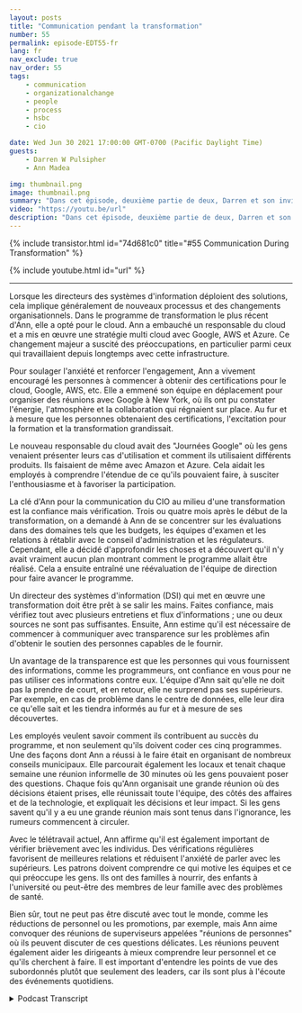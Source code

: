 ```yaml
---
layout: posts
title: "Communication pendant la transformation"
number: 55
permalink: episode-EDT55-fr
lang: fr
nav_exclude: true
nav_order: 55
tags:
    - communication
    - organizationalchange
    - people
    - process
    - hsbc
    - cio

date: Wed Jun 30 2021 17:00:00 GMT-0700 (Pacific Daylight Time)
guests:
    - Darren W Pulsipher
    - Ann Madea

img: thumbnail.png
image: thumbnail.png
summary: "Dans cet épisode, deuxième partie de deux, Darren et son invité Ann Madea, ancienne CIO de HSBC, parlent de la communication lors des transformations organisationnelles. Lorsque les CIO déploient des solutions, cela entraîne de nouveaux processus et très probablement un changement organisationnel. Dans le programme de transformation le plus récent d'Ann, ils ont avancé avec le cloud. Ann a engagé un responsable du cloud et a mis en place une stratégie multi-cloud avec Google, AWS et Azure. Ce changement majeur a suscité des inquiétudes, surtout parmi ceux qui travaillaient depuis longtemps avec l'infrastructure."
video: "https://youtu.be/url"
description: "Dans cet épisode, deuxième partie de deux, Darren et son invité Ann Madea, ancienne CIO de HSBC, parlent de la communication lors des transformations organisationnelles. Lorsque les CIO déploient des solutions, cela entraîne de nouveaux processus et très probablement un changement organisationnel. Dans le programme de transformation le plus récent d'Ann, ils ont avancé avec le cloud. Ann a engagé un responsable du cloud et a mis en place une stratégie multi-cloud avec Google, AWS et Azure. Ce changement majeur a suscité des inquiétudes, surtout parmi ceux qui travaillaient depuis longtemps avec l'infrastructure."
---
```


<div>
{% include transistor.html id="74d681c0" title="#55 Communication During Transformation" %}

{% include youtube.html id="url" %}
</div>

---

Lorsque les directeurs des systèmes d'information déploient des solutions, cela implique généralement de nouveaux processus et des changements organisationnels. Dans le programme de transformation le plus récent d'Ann, elle a opté pour le cloud. Ann a embauché un responsable du cloud et a mis en œuvre une stratégie multi cloud avec Google, AWS et Azure. Ce changement majeur a suscité des préoccupations, en particulier parmi ceux qui travaillaient depuis longtemps avec cette infrastructure.

Pour soulager l'anxiété et renforcer l'engagement, Ann a vivement encouragé les personnes à commencer à obtenir des certifications pour le cloud, Google, AWS, etc. Elle a emmené son équipe en déplacement pour organiser des réunions avec Google à New York, où ils ont pu constater l'énergie, l'atmosphère et la collaboration qui régnaient sur place. Au fur et à mesure que les personnes obtenaient des certifications, l'excitation pour la formation et la transformation grandissait.

Le nouveau responsable du cloud avait des "Journées Google" où les gens venaient présenter leurs cas d'utilisation et comment ils utilisaient différents produits. Ils faisaient de même avec Amazon et Azure. Cela aidait les employés à comprendre l'étendue de ce qu'ils pouvaient faire, à susciter l'enthousiasme et à favoriser la participation.

La clé d'Ann pour la communication du CIO au milieu d'une transformation est la confiance mais vérification. Trois ou quatre mois après le début de la transformation, on a demandé à Ann de se concentrer sur les évaluations dans des domaines tels que les budgets, les équipes d'examen et les relations à rétablir avec le conseil d'administration et les régulateurs. Cependant, elle a décidé d'approfondir les choses et a découvert qu'il n'y avait vraiment aucun plan montrant comment le programme allait être réalisé. Cela a ensuite entraîné une réévaluation de l'équipe de direction pour faire avancer le programme.

Un directeur des systèmes d'information (DSI) qui met en œuvre une transformation doit être prêt à se salir les mains. Faites confiance, mais vérifiez tout avec plusieurs entretiens et flux d'informations ; une ou deux sources ne sont pas suffisantes. Ensuite, Ann estime qu'il est nécessaire de commencer à communiquer avec transparence sur les problèmes afin d'obtenir le soutien des personnes capables de le fournir.

Un avantage de la transparence est que les personnes qui vous fournissent des informations, comme les programmeurs, ont confiance en vous pour ne pas utiliser ces informations contre eux. L'équipe d'Ann sait qu'elle ne doit pas la prendre de court, et en retour, elle ne surprend pas ses supérieurs. Par exemple, en cas de problème dans le centre de données, elle leur dira ce qu'elle sait et les tiendra informés au fur et à mesure de ses découvertes.

Les employés veulent savoir comment ils contribuent au succès du programme, et non seulement qu'ils doivent coder ces cinq programmes. Une des façons dont Ann a réussi à le faire était en organisant de nombreux conseils municipaux. Elle parcourait également les locaux et tenait chaque semaine une réunion informelle de 30 minutes où les gens pouvaient poser des questions. Chaque fois qu'Ann organisait une grande réunion où des décisions étaient prises, elle réunissait toute l'équipe, des côtés des affaires et de la technologie, et expliquait les décisions et leur impact. Si les gens savent qu'il y a eu une grande réunion mais sont tenus dans l'ignorance, les rumeurs commencent à circuler.

Avec le télétravail actuel, Ann affirme qu'il est également important de vérifier brièvement avec les individus. Des vérifications régulières favorisent de meilleures relations et réduisent l'anxiété de parler avec les supérieurs. Les patrons doivent comprendre ce qui motive les équipes et ce qui préoccupe les gens. Ils ont des familles à nourrir, des enfants à l'université ou peut-être des membres de leur famille avec des problèmes de santé.

Bien sûr, tout ne peut pas être discuté avec tout le monde, comme les réductions de personnel ou les promotions, par exemple, mais Ann aime convoquer des réunions de superviseurs appelées "réunions de personnes" où ils peuvent discuter de ces questions délicates. Les réunions peuvent également aider les dirigeants à mieux comprendre leur personnel et ce qu'ils cherchent à faire. Il est important d'entendre les points de vue des subordonnés plutôt que seulement des leaders, car ils sont plus à l'écoute des événements quotidiens.



<details>
<summary> Podcast Transcript </summary>

<p></p>

</details>
